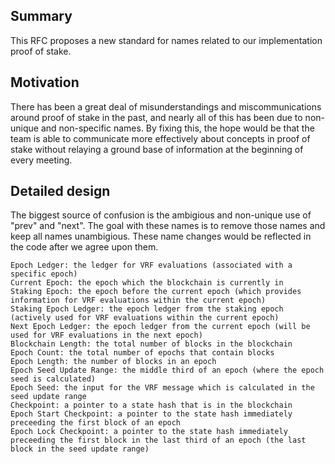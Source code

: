 ## Summary
[summary]: #summary

This RFC proposes a new standard for names related to our implementation proof of stake.

## Motivation
[motivation]: #motivation

There has been a great deal of misunderstandings and miscommunications around proof of stake in the past, and nearly all of this has been due to non-unique and non-specific names. By fixing this, the hope would be that the team is able to communicate more effectively about concepts in proof of stake without relaying a ground base of information at the beginning of every meeting.

## Detailed design
[detailed-design]: #detailed-design

The biggest source of confusion is the ambigious and non-unique use of "prev" and "next". The goal with these names is to remove those names and keep all names unambigious. These name changes would be reflected in the code after we agree upon them.

```
Epoch Ledger: the ledger for VRF evaluations (associated with a specific epoch)
Current Epoch: the epoch which the blockchain is currently in
Staking Epoch: the epoch before the current epoch (which provides information for VRF evaluations within the current epoch)
Staking Epoch Ledger: the epoch ledger from the staking epoch (actively used for VRF evaluations within the current epoch)
Next Epoch Ledger: the epoch ledger from the current epoch (will be used for VRF evaluations in the next epoch)
Blockchain Length: the total number of blocks in the blockchain
Epoch Count: the total number of epochs that contain blocks
Epoch Length: the number of blocks in an epoch
Epoch Seed Update Range: the middle third of an epoch (where the epoch seed is calculated)
Epoch Seed: the input for the VRF message which is calculated in the seed update range
Checkpoint: a pointer to a state hash that is in the blockchain
Epoch Start Checkpoint: a pointer to the state hash immediately preceeding the first block of an epoch
Epoch Lock Checkpoint: a pointer to the state hash immediately preceeding the first block in the last third of an epoch (the last block in the seed update range)
```
